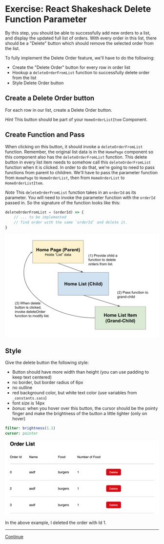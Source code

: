 # Exercise: React Shakeshack Delete Function Parameter

By this step, you should be able to successfully add new orders to a list, and display the updated full list of orders. With every order in this list, there should be a "Delete" button which should remove the selected order from the list.

To fully implement the Delete Order feature, we'll have to do the following:

- Create the "Delete Order" button for every row in order list
- Hookup a `deleteOrderFromList` function to successfully delete order from the list
- Style Delete Order button

## Create a Delete Order button

For each row in our list, create a Delete Order button.

*Hint* This button should be part of your `HomeOrderListItem` Component.

## Create Function and Pass

When clicking on this button, it should invoke a `deleteOrderFromList` function. Remember, the original list data is in the `HomePage` component so this component also has the `deleteOrderFromList` function. This delete button in every list item needs to somehow call this `deleteOrderFromList` function when it is clicked. In order to do that, we're going to need to pass functions from parent to children. We'll have to pass the parameter function from `HomePage` to `HomeOrderList`, then from `HomeOrderList` to `HomeOrderListItem`.

*Note* This `deleteOrderFromList` function takes in an `orderId` as its parameter. You will need to invoke the parameter function with the `orderId` passed in. So the signature of the function looks like this:

```javascript
deleteOrderFromList = (orderId) => {
    // ... to be implemented
    // find order with the same `orderId` and delete it.
}
```

![Diagram_Delete_Flow](../images/diagram_delete_flow.png)

## Style

Give the delete button the following style:

- Button should have more width than height (you can use padding to keep text centered)
- no border, but border radius of 6px
- no outline
- red background color, but white text color (use variables from `_constants.sass`)
- font size is 14px
- *bonus:* when you hover over this button, the cursor should be the pointy finger and make the brightness of the button a little lighter (only on hover)

```sass
filter: brightness(1.1)
cursor: pointer
```

![Screenshot_List_Delete](../images/screenshot_list_delete.png)

In the above example, I deleted the order with Id 1.

---

[Continue](./15a_localstorage.md)